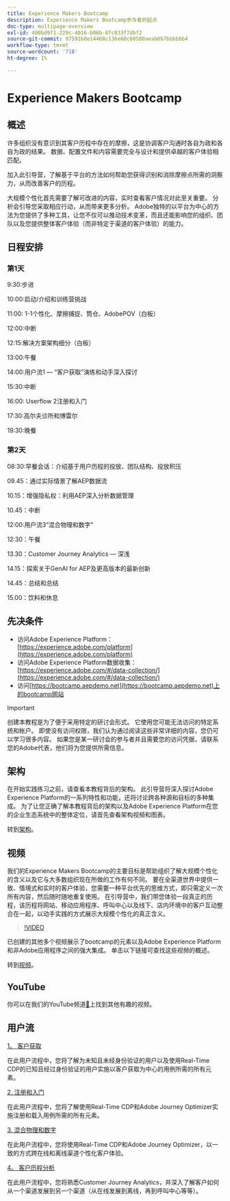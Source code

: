 ```yaml
---
title: Experience Makers Bootcamp
description: Experience Makers Bootcamp参与者的起点
doc-type: multipage-overview
exl-id: 400bd9f1-229c-4016-b06b-8fc033f7dbf2
source-git-commit: 97591b0e14468c136e60c60580aeab0b7bbbbbb4
workflow-type: tm+mt
source-wordcount: '718'
ht-degree: 1%

---
```


# Experience Makers Bootcamp

## 概述

许多组织没有意识到其客户历程中存在的摩擦，这是协调客户沟通时各自为政和各自为政的结果。 数据、配置文件和内容需要完全与设计和提供卓越的客户体验相匹配。

加入此引导营，了解基于平台的方法如何帮助您获得识别和消除摩擦点所需的洞察力，从而改善客户的历程。

大规模个性化首先需要了解可改进的内容，实时查看客户情况对此至关重要。 分析会引导您采取相应行动，从而带来更多分析。 Adobe独特的以平台为中心的方法为您提供了多种工具，让您不仅可以推动技术变革，而且还能影响您的组织、团队以及您提供整体客户体验（而非特定于渠道的客户体验）的能力。

## 日程安排

### 第1天

9:30:步进

10:00:启动/介绍和训练营挑战

11:00: 1-1个性化、摩擦捕捉、筒仓、AdobePOV（白板）

12:00:中断

12:15:解决方案架构细分（白板）

13:00:午餐

14:00:用户流1 — “客户获取”演练和动手深入探讨

15:30:中断

16:00: Userflow 2注册和入门

17:30:高尔夫诊所和博雷尔

19:30:晚餐

### 第2天

08:30:早餐会话：介绍基于用户历程的投放、团队结构、投放积压

09.45：通过实际情景了解AEP数据流

10.15：增强隐私权：利用AEP深入分析数据管理

10.45：中断

12:00:用户流3“混合物理和数字”

12:30：午餐

13.30：Customer Journey Analytics — 深浅

14.15：探索关于GenAI for AEP及更高版本的最新创新

14.45：总结和总结

15.00：饮料和休息


## 先决条件

- 访问Adobe Experience Platform： [https://experience.adobe.com/platform](https://experience.adobe.com/platform)
- 访问Adobe Experience Platform数据收集： [https://experience.adobe.com/#/data-collection/](https://experience.adobe.com/#/data-collection/)
- 访问[https://bootcamp.aepdemo.net](https://bootcamp.aepdemo.net)上的bootcamp网站

>[!IMPORTANT]
>
>创建本教程是为了便于采用特定的研讨会形式。 它使用您可能无法访问的特定系统和帐户。 即使没有访问权限，我们认为通过阅读这些非常详细的内容，您仍可以学习很多内容。 如果您是某一研讨会的参与者并且需要您的访问凭据，请联系您的Adobe代表，他们将为您提供所需信息。

## 架构

在开始实践练习之前，请查看本教程背后的架构。 此引导营将深入探讨Adobe Experience Platform的一系列特性和功能，还将讨论跨各种源和目标的多种集成。 为了让您正确了解本教程背后的架构以及Adobe Experience Platform在您的企业生态系统中的整体定位，请首先查看架构视频和图表。

转到[架构](https://experienceleague.adobe.com/docs/platform-learn/comprehensive-technical-tutorial-v22/architecture.html?lang=en)。

## 视频

我们的Experience Makers Bootcamp的主要目标是帮助组织了解大规模个性化的含义以及它与大多数组织现在所做的工作有何不同。 要在全渠道世界中提供一致、情境式和实时的客户体验，您需要一种平台优先的思维方式，即只需定义一次所有内容，然后随时随地重复使用。 在引导营中，我们带您体验一段真正的历程，该历程将网站、移动应用程序、呼叫中心以及线下、店内环境中的客户互动整合在一起，以动手实践的方式展示大规模个性化的真正含义。

>[!VIDEO](https://video.tv.adobe.com/v/345446?quality=12&enable=on)

已创建的其他多个视频展示了bootcamp的元素以及Adobe Experience Platform和非Adobe应用程序之间的强大集成。 单击以下链接可查找这些视频的概述。

转到[视频](https://experienceleague.adobe.com/docs/platform-learn/comprehensive-technical-tutorial-v22/videos.html?lang=en)。

## YouTube

你可以在我们的YouTube频道[&#128279;](https://www.youtube.com/channel/UCUKG2dkZ9pYuZUPebQ21jUw)上找到其他有趣的视频。

## 用户流

[1。 客户获取](./uc/uc1/uc1.md)

在此用户流程中，您将了解为未知且未经身份验证的用户以及使用Real-Time CDP的已知且经过身份验证的用户实施以客户获取为中心的用例所需的所有元素。

[2. 注册和入门](./uc/uc2/uc2.md)

在此用户流程中，您将了解使用Real-Time CDP和Adobe Journey Optimizer实施注册和载入用例所需的所有元素。

[3. 混合物理和数字](./uc/uc3/uc3.md)

在此用户流程中，您将使用Real-Time CDP和Adobe Journey Optimizer，以一致的方式跨在线和离线渠道个性化客户体验。

[4。 客户历程分析](./uc/uc4/uc4.md)

在此用户流程中，您将熟悉Customer Journey Analytics，并深入了解客户如何从一个渠道发展到另一个渠道（从在线发展到离线，再到呼叫中心等等）。

